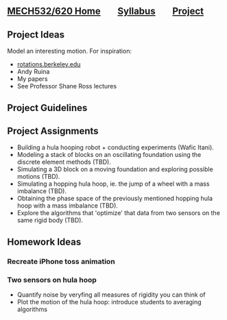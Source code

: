 [MECH532/620 Home](README.md)        [Syllabus](syllabus.md)        [Project](project.md)
---

## Project Ideas

Model an interesting motion. For inspiration:
- [rotations.berkeley.edu](rotations.berkeley.edu)
- Andy Ruina
- My papers
- See Professor Shane Ross lectures

## Project Guidelines

## Project Assignments
- Building a hula hooping robot + conducting experiments (Wafic Itani).
- Modeling a stack of blocks on an oscillating foundation using the discrete element methods (TBD).
- Simulating a 3D block on a moving foundation and exploring possible motions (TBD).
- Simulating a hopping hula hoop, ie. the jump of a wheel with a mass imbalance (TBD).
- Obtaining the phase space of the previously mentioned hopping hula hoop with a mass imbalance (TBD).
- Explore the algorithms that 'optimize' that data from two sensors on the same rigid body (TBD).


## Homework Ideas

### Recreate iPhone toss animation

### Two sensors on hula hoop
- Quantify noise by veryfing all measures of rigidity you can think of
- Plot the motion of the hula hoop: introduce students to averaging algorithms